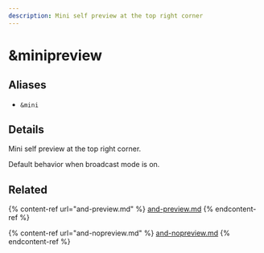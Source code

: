 ```yaml
---
description: Mini self preview at the top right corner
---
```


# \&minipreview

## Aliases

* `&mini`

## Details

Mini self preview at the top right corner.

Default behavior when broadcast mode is on.

## Related

{% content-ref url="and-preview.md" %}
[and-preview.md](and-preview.md)
{% endcontent-ref %}

{% content-ref url="and-nopreview.md" %}
[and-nopreview.md](and-nopreview.md)
{% endcontent-ref %}
